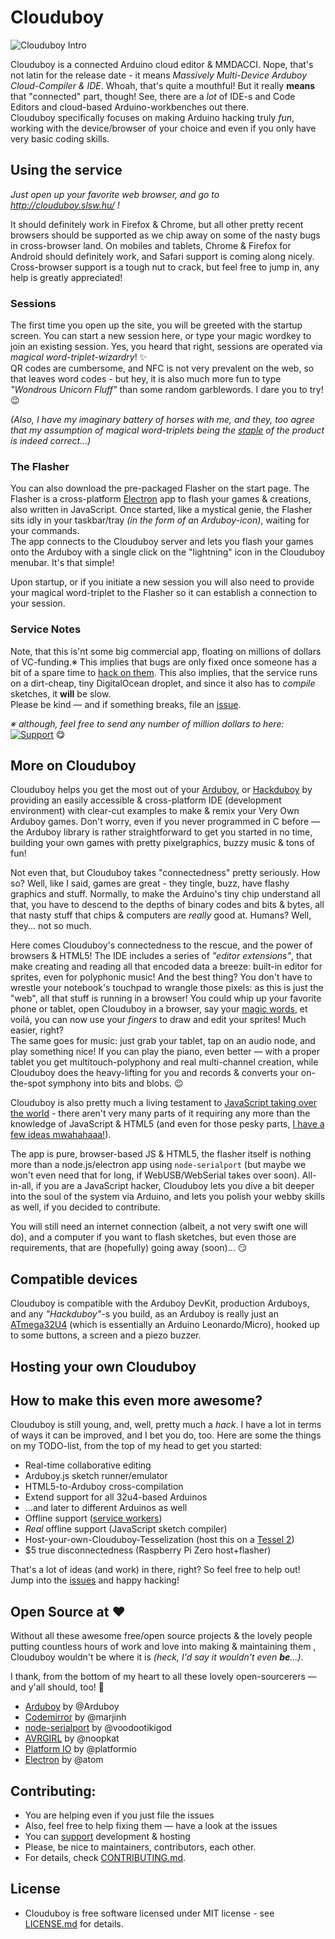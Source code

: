 # Clouduboy

![Clouduboy Intro](/editor/res/clouduboy-intro.gif)

Clouduboy is a connected Arduino cloud editor & MMDACCI. Nope, that's not latin for the release date - it means _Massively Multi-Device Arduboy Cloud-Compiler & IDE_. Whoah, that's quite a mouthful! But it really **means** that "connected" part, though! See, there are a _lot_ of IDE-s and Code Editors and cloud-based Arduino-workbenches out there.  
Clouduboy specifically focuses on making Arduino hacking truly _fun_, working with the device/browser of your choice and even if you only have very basic coding skills.

## Using the service
_Just open up your favorite web browser, and go to http://clouduboy.slsw.hu/ !_

It should definitely work in Firefox & Chrome, but all other pretty recent browsers should be supported as we chip away on some of the nasty bugs in cross-browser land. On mobiles and tablets, Chrome & Firefox for Android should definitely work, and Safari support is coming along nicely.  
Cross-browser support is a tough nut to crack, but feel free to jump in, any help is greatly appreciated!

### Sessions
The first time you open up the site, you will be greeted with the startup screen. You can start a new session here, or type your magic wordkey to join an existing session. Yes, you heard that right, sessions are operated via _magical word-triplet-wizardry_! ✨  
QR codes are cumbersome, and NFC is not very prevalent on the web, so that leaves word codes - but hey, it is also much more fun to type _"Wondrous Unicorn Fluff"_ than some random garblewords. I dare you to try! 😉

_(Also, I have my imaginary battery of horses with me, and they, too agree that my assumption of magical word-triplets being the [staple](https://www.xkcd.com/936/) of the product is indeed correct...)_

### The Flasher
You can also download the pre-packaged Flasher on the start page. The Flasher is a cross-platform [Electron](https://github.com/atom/electron) app to flash your games & creations, also written in JavaScript. Once started, like a mystical genie, the Flasher sits idly in your taskbar/tray _(in the form of an Arduboy-icon)_, waiting for your commands.  
The app connects to the Clouduboy server and lets you flash your games onto the Arduboy with a single click on the "lightning" icon in the Clouduboy menubar. It's that simple!

Upon startup, or if you initiate a new session you will also need to provide your magical word-triplet to the Flasher so it can establish a connection to your session.

### Service Notes
Note, that this is'nt some big commercial app, floating on millions of dollars of VC-funding.※ This implies that bugs are only fixed once someone has a bit of a spare time to [hack on them](https://twitter.com/t_grote/status/698256793919692800). This also implies, that the service runs on a dirt-cheap, tiny DigitalOcean droplet, and since it also has to _compile_ sketches, it **will** be slow.  
Please be kind — and if something breaks, file an [issue](https://github.com/flaki/clouduboy/issues).

_※ although, feel free to send any number of million dollars to here:_ [![Support](https://www.paypalobjects.com/en_US/i/btn/btn_donate_SM.gif)](http://cld.by/support) 😋


## More on Clouduboy
Clouduboy helps you get the most out of your [Arduboy](http://arduboy.com/), or [Hackduboy](http://community.arduboy.com/t/12-arduboy-compatible-system/236/) by providing an easily accessible & cross-platform IDE (development environment) with clear-cut examples to make & remix your Very Own Arduboy games. Don't worry, even if you never programmed in C before — the Arduboy library is rather straightforward to get you started in no time, building your own games with pretty pixelgraphics, buzzy music & tons of fun!

Not even that, but Clouduboy takes "connectedness" pretty seriously. How so? Well, like I said, games are great - they tingle, buzz, have flashy graphics and stuff. Normally, to make the Arduino's tiny chip understand all that, you have to descend to the depths of binary codes and bits & bytes, all that nasty stuff that chips & computers are _really_ good at. Humans? Well, they... not so much.

Here comes Clouduboy's connectedness to the rescue, and the power of browsers & HTML5! The IDE includes a series of _"editor extensions"_, that make creating and reading all that encoded data a breeze: built-in editor for sprites, even for polyphonic music! And the best thing? You don't have to wrestle your notebook's touchpad to wrangle those pixels: as this is just the "web", all that stuff is running in a browser! You could whip up your favorite phone or tablet, open Clouduboy in a browser, say your [magic words](#sessions), et voilá, you can now use your _fingers_ to draw and edit your sprites! Much easier, right?  
The same goes for music: just grab your tablet, tap on an audio node, and play something nice! If you can play the piano, even better — with a proper tablet you get multitouch-polyphony and real multi-channel creation, while Clouduboy does the heavy-lifting for you and records & converts your on-the-spot symphony into bits and blobs. 😉

Clouduboy is also pretty much a living testament to [JavaScript taking over the world](https://medium.com/@slsoftworks/javascript-world-domination-af9ca2ee5070) - there aren't very many parts of it requiring any more than the knowledge of JavaScript & HTML5 (and even for those pesky parts, [I have a few ideas mwahahaaa!](how-to-make-this-even-more-awesome)).

The app is pure, browser-based JS & HTML5, the flasher itself is nothing more than a node.js/electron app using `node-serialport` (but maybe we won't even need that for long, if WebUSB/WebSerial takes over soon). All-in-all, if you are a JavaScript hacker, Clouduboy lets you dive a bit deeper into the soul of the system via Arduino, and lets you polish your webby skills as well, if you decided to contribute.

You will still need an internet connection (albeit, a not very swift one will do), and a computer if you want to flash sketches, but even those are requirements, that are (hopefully) going away (soon)... 😏

## Compatible devices

Clouduboy is compatible with the Arduboy DevKit, production Arduboys, and any _"Hackduboy"_-s you build, as an Arduboy is really just an [ATmega32U4](http://www.atmel.com/devices/ATMEGA32U4.aspx) (which is essentially an Arduino Leonardo/Micro), hooked up to some buttons, a screen and a piezo buzzer.

## Hosting your own Clouduboy

## How to make this even more awesome?
Clouduboy is still young, and, well, pretty much a _hack_. I have a lot in terms of ways it can be improved, and I bet you do, too. Here are some the things on my TODO-list, from the top of my head to get you started:

- Real-time collaborative editing
- Arduboy.js sketch runner/emulator
- HTML5-to-Arduboy cross-compilation
- Extend support for all 32u4-based Arduinos
- ...and later to different Arduinos as well
- Offline support ([service workers](https://github.com/slightlyoff/ServiceWorker/))
- _Real_ offline support (JavaScript sketch compiler)
- Host-your-own-Clouduboy-Tesselization (host this on a [Tessel 2](http://tessel.io/))
- $5 true disconnectedness (Raspberry Pi Zero host+flasher)

That's a lot of ideas (and work) in there, right? So feel free to help out!
Jump into the [issues](https://github.com/flaki/clouduboy/issues) and happy hacking!

## Open Source at ♥
Without all these awesome free/open source projects & the lovely people putting countless hours of work and love into making & maintaining them , Clouduboy wouldn't be where it is _(heck, I'd say it wouldn't even **be**...)_.

I thank, from the bottom of my heart to all these lovely open-sourcerers — and y'all should, too! 💖

- [Arduboy](https://github.com/Arduboy/Arduboy) by @Arduboy
- [Codemirror](http://codemirror.net/) by @marjinh
- [node-serialport](https://github.com/voodootikigod/node-serialport/) by @voodootikigod
- [AVRGIRL](https://github.com/noopkat/avrgirl-arduino) by @noopkat
- [Platform IO](https://github.com/platformio/platformio/) by @platformio
- [Electron](https://github.com/atom/electron) by @atom

## Contributing:
* You are helping even if you just file the issues
* Also, feel free to help fixing them — have a look at the issues
* You can [support](#service-notes) development & hosting
* Please, be nice to maintainers, contributors, each other.
* For details, check [CONTRIBUTING.md](CONTRIBUTING.md).

## License
* Clouduboy is free software licensed under MIT license - see [LICENSE.md](LICENSE.md) for details.
